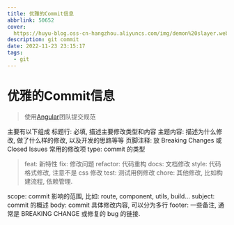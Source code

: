 ```yaml
---
title: 优雅的Commit信息
abbrlink: 50652
cover:
  https://huyu-blog.oss-cn-hangzhou.aliyuncs.com/img/demon%20slayer.webp?x-oss-process=style/huyu
description: git commit
date: 2022-11-23 23:15:17
tags:
  - git
---
```


# 优雅的Commit信息

> 使用[Angular](https://github.com/conventional-changelog/conventional-changelog/tree/master/packages/conventional-changelog-angular)团队提交规范

主要有以下组成
标题行: 必填, 描述主要修改类型和内容
主题内容: 描述为什么修改, 做了什么样的修改, 以及开发的思路等等
页脚注释: 放 Breaking Changes 或 Closed Issues
常用的修改项
type: commit 的类型

> feat: 新特性
> fix: 修改问题
> refactor: 代码重构
> docs: 文档修改
> style: 代码格式修改, 注意不是 css 修改
> test: 测试用例修改
> chore: 其他修改, 比如构建流程, 依赖管理.

scope: commit 影响的范围, 比如: route, component, utils, build...
subject: commit 的概述
body: commit 具体修改内容, 可以分为多行
footer: 一些备注, 通常是 BREAKING CHANGE 或修复的 bug 的链接.

